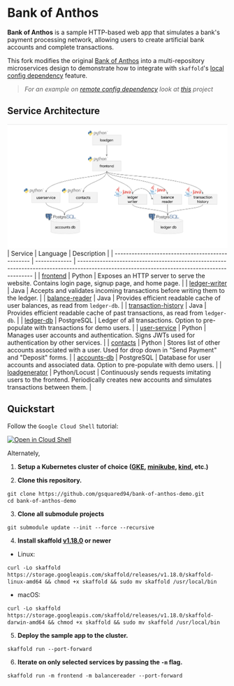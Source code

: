 # Bank of Anthos

**Bank of Anthos** is a sample HTTP-based web app that simulates a bank's payment processing network, allowing users to create artificial bank accounts and complete transactions.

This fork modifies the original [Bank of Anthos](https://github.com/GoogleCloudPlatform/bank-of-anthos) into a multi-repository microservices design to demonstrate how to integrate with `skaffold`'s [local config dependency](https://skaffold.dev/docs/design/config/#local-config-dependency) feature.

>*For an example on [remote config dependency](https://skaffold.dev/docs/design/config/#remote-config-dependency) look at [this](https://github.com/gsquared94/skaffold-remote-configs-demo) project*


## Service Architecture

![Architecture Diagram](./docs/architecture.png)
| Service                                          | Language      | Description                                                                                                                                  |
| ------------------------------------------------ | ------------- | -------------------------------------------------------------------------------------------------------------------------------------------- |
| [frontend](https://github.com/gsquared94/bank-of-anthos-frontend)                       | Python        | Exposes an HTTP server to serve the website. Contains login page, signup page, and home page.                                                |
| [ledger-writer](https://github.com/gsquared94/bank-of-anthos-ledgerwriter)              | Java          | Accepts and validates incoming transactions before writing them to the ledger.                                                               |
| [balance-reader](https://github.com/gsquared94/bank-of-anthos-balancereader)            | Java          | Provides efficient readable cache of user balances, as read from `ledger-db`.                                                                |
| [transaction-history](https://github.com/gsquared94/bank-of-anthos-transactionhistory)  | Java          | Provides efficient readable cache of past transactions, as read from `ledger-db`.                                                            |
| [ledger-db](https://github.com/gsquared94/bank-of-anthos-ledger-db)                     | PostgreSQL | Ledger of all transactions. Option to pre-populate with transactions for demo users.                                                         |
| [user-service](https://github.com/gsquared94/bank-of-anthos-userservice)                | Python        | Manages user accounts and authentication. Signs JWTs used for authentication by other services.                                              |
| [contacts](https://github.com/gsquared94/bank-of-anthos-contacts)                       | Python        | Stores list of other accounts associated with a user. Used for drop down in "Send Payment" and "Deposit" forms. |
| [accounts-db](https://github.com/gsquared94/bank-of-anthos-accounts)                 | PostgreSQL | Database for user accounts and associated data. Option to pre-populate with demo users.                                                      |
| [loadgenerator](https://github.com/gsquared94/bank-of-anthos-loadgenerator)             | Python/Locust | Continuously sends requests imitating users to the frontend. Periodically creates new accounts and simulates transactions between them.      |


## Quickstart

Follow the `Google Cloud Shell` tutorial:

[![Open in Cloud Shell](https://gstatic.com/cloudssh/images/open-btn.svg)](https://ssh.cloud.google.com/cloudshell/editor?cloudshell_git_repo=https://github.com/gsquared94/bank-of-anthos-demo&cloudshell_workspace=.&cloudshell_tutorial=tutorial.md)

Alternately,

1. **Setup a Kubernetes cluster of choice ([GKE](https://cloud.google.com/kubernetes-engine), [minikube](https://minikube.sigs.k8s.io/docs/start/), [kind](https://kind.sigs.k8s.io/docs/user/quick-start/#installation), etc.)** 

2. **Clone this repository.**

```
git clone https://github.com/gsquared94/bank-of-anthos-demo.git
cd bank-of-anthos-demo
```

3. **Clone all submodule projects**

```
git submodule update --init --force --recursive
```

4. **Install skaffold [v1.18.0](https://github.com/GoogleContainerTools/skaffold/releases/tag/v1.18.0) or newer**

* Linux:

```
curl -Lo skaffold https://storage.googleapis.com/skaffold/releases/v1.18.0/skaffold-linux-amd64 && chmod +x skaffold && sudo mv skaffold /usr/local/bin
```

* macOS:

```
curl -Lo skaffold https://storage.googleapis.com/skaffold/releases/v1.18.0/skaffold-darwin-amd64 && chmod +x skaffold && sudo mv skaffold /usr/local/bin
```

5. **Deploy the sample app to the cluster.**

```
skaffold run --port-forward
```

6. **Iterate on only selected services by passing the `-m` flag.**

```
skaffold run -m frontend -m balancereader --port-forward
```
